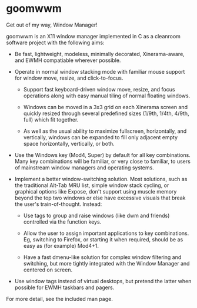 goomwwm
=======

Get out of my way, Window Manager!

goomwwm is an X11 window manager implemented in C as a cleanroom software project with the following aims:

* Be fast, lightweight, modeless, minimally decorated, Xinerama-aware, and EWMH compatiable wherever possible.

* Operate in normal window stacking mode with familiar mouse support for window move, resize, and click-to-focus.

	* Support fast keyboard-driven window move, resize, and focus operations along with easy manual tiling of normal floating windows.

	* Windows can be moved in a 3x3 grid on each Xinerama screen and quickly resized through several predefined sizes (1/9th, 1/4th, 4/9th, full) which fit together.

	* As well as the usual ability to maximize fullscreen, horizontally, and vertically, windows can be expanded to fill only adjacent empty space horizontally, vertically, or both.

* Use the Windows key (Mod4, Super) by default for all key combinations. Many key combinations will be familiar, or very close to familiar, to users of mainstream window managers and operating systems.

* Implement a better window-switching solution. Most solutions, such as the traditional Alt-Tab MRU list, simple window stack cycling, or graphical options like Expose, don't support using muscle memory beyond the top two windows or else have excessive visuals that break the user's train-of-thought. Instead:

	* Use tags to group and raise windows (like dwm and friends) controlled via the function keys.

	* Allow the user to assign important applications to key combinations. Eg, switching to Firefox, or starting it when required, should be as easy as (for example) Mod4+1.

	* Have a fast dmenu-like solution for complex window filtering and switching, but more tightly integrated with the Window Manager and centered on screen.

* Use window tags instead of virtual desktops, but pretend the latter when possible for EWMH taskbars and pagers.

For more detail, see the included man page.